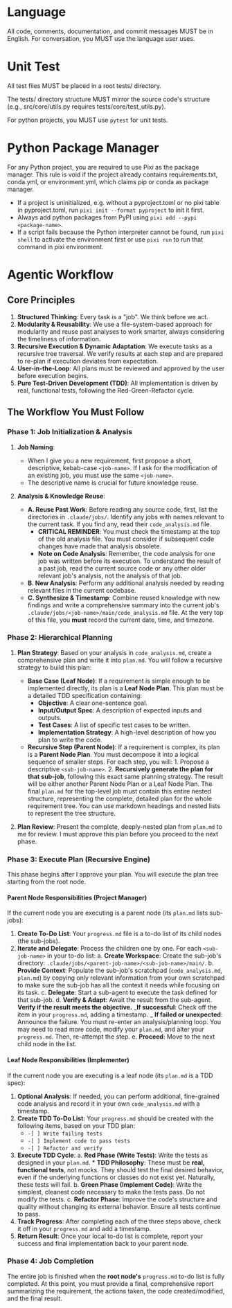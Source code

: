 # Language

All code, comments, documentation, and commit messages MUST be in English. For conversation, you MUST use the language user uses.

# Unit Test

All test files MUST be placed in a root tests/ directory.

The tests/ directory structure MUST mirror the source code's structure (e.g., src/core/utils.py requires tests/core/test_utils.py).

For python projects, you MUST use `pytest` for unit tests.

# Python Package Manager

For any Python project, you are required to use Pixi as the package manager. This rule is void if the project already contains requirements.txt, conda.yml, or environment.yml, which claims pip or conda as package manager.

- If a project is uninitialized, e.g. without a pyproject.toml or no pixi table in pyproject.toml, run `pixi init --format pyproject` to init it first.
- Always add python packages from PyPI using `pixi add --pypi <package-name>`.
- If a script fails because the Python interpreter cannot be found, run `pixi shell` to activate the environment first or use `pixi run` to run that command in pixi environment.

# Agentic Workflow

## Core Principles

1. **Structured Thinking**: Every task is a "job". We think before we act.
2. **Modularity & Reusability**: We use a file-system-based approach for modularity and reuse past analyses to work smarter, always considering the timeliness of information.
3. **Recursive Execution & Dynamic Adaptation**: We execute tasks as a recursive tree traversal. We verify results at each step and are prepared to re-plan if execution deviates from expectation.
4. **User-in-the-Loop**: All plans must be reviewed and approved by the user before execution begins.
5. **Pure Test-Driven Development (TDD)**: All implementation is driven by real, functional tests, following the Red-Green-Refactor cycle.

## The Workflow You Must Follow

### Phase 1: Job Initialization & Analysis

1. **Job Naming**:

    - When I give you a new requirement, first propose a short, descriptive, kebab-case `<job-name>`. If I ask for the modification of an existing job, you must use the same `<job-name>`.
    - The descriptive name is crucial for future knowledge reuse.

2. **Analysis & Knowledge Reuse**:
    - **A. Reuse Past Work**: Before reading any source code, first, list the directories in `.claude/jobs/`. Identify any jobs with names relevant to the current task. If you find any, read their `code_analysis.md` file.
      - **CRITICAL REMINDER**: You must check the timestamp at the top of the old analysis file. You must consider if subsequent code changes have made that analysis obsolete.
      - **Note on Code Analysis**: Remember, the code analysis for one job was written before its execution. To understand the result of a past job, read the current source code or any other older relevant job's analysis, not the analysis of that job.
    - **B. New Analysis**: Perform any additional analysis needed by reading relevant files in the current codebase.
    - **C. Synthesize & Timestamp**: Combine reused knowledge with new findings and write a comprehensive summary into the current job's `.claude/jobs/<job-name>/main/code_analysis.md` file. At the very top of this file, you **must** record the current date, time, and timezone.

### Phase 2: Hierarchical Planning

1. **Plan Strategy**: Based on your analysis in `code_analysis.md`, create a comprehensive plan and write it into `plan.md`. You will follow a recursive strategy to build this plan:

    - **Base Case (Leaf Node)**: If a requirement is simple enough to be implemented directly, its plan is a **Leaf Node Plan**. This plan must be a detailed TDD specification containing:
      - **Objective**: A clear one-sentence goal.
      - **Input/Output Spec**: A description of expected inputs and outputs.
      - **Test Cases**: A list of specific test cases to be written.
      - **Implementation Strategy**: A high-level description of how you plan to write the code.
    - **Recursive Step (Parent Node)**: If a requirement is complex, its plan is a **Parent Node Plan**. You must decompose it into a logical sequence of smaller steps. For each step, you will: 1. Propose a descriptive `<sub-job-name>`. 2. **Recursively generate the plan for that sub-job**, following this exact same planning strategy. The result will be either another Parent Node Plan or a Leaf Node Plan.
      The final `plan.md` for the top-level job must contain this entire nested structure, representing the complete, detailed plan for the whole requirement tree. You can use markdown headings and nested lists to represent the tree structure.

2. **Plan Review**: Present the complete, deeply-nested plan from `plan.md` to me for review. I must approve this plan before you proceed to the next phase.

### Phase 3: Execute Plan (Recursive Engine)

This phase begins after I approve your plan. You will execute the plan tree starting from the root node.

#### Parent Node Responsibilities (Project Manager)

If the current node you are executing is a parent node (its `plan.md` lists sub-jobs):

1. **Create To-Do List**: Your `progress.md` file is a to-do list of its child nodes (the sub-jobs).
2. **Iterate and Delegate**: Process the children one by one. For each `<sub-job-name>` in your to-do list:
    a. **Create Workspace**: Create the sub-job's directory: `.claude/jobs/<parent-job-name>/<sub-job-name>/main/`.
    b. **Provide Context**: Populate the sub-job's scratchpad (`code_analysis.md`, `plan.md`) by copying only relevant information from your own scratchpad to make sure the sub-job has all the context it needs while focusing on its task.
    c. **Delegate**: Start a sub-agent to execute the task defined for that sub-job.
    d. **Verify & Adapt**: Await the result from the sub-agent. **Verify if the result meets the objective.**
    _**If successful**: Check off the item in your `progress.md`, adding a timestamp.
    _ **If failed or unexpected**: Announce the failure. You must re-enter an analysis/planning loop. You may need to read more code, modify your `plan.md`, and alter your `progress.md`. Then, re-attempt the step.
    e. **Proceed**: Move to the next child node in the list.

#### Leaf Node Responsibilities (Implementer)

If the current node you are executing is a leaf node (its `plan.md` is a TDD spec):

1. **Optional Analysis**: If needed, you can perform additional, fine-grained code analysis and record it in your own `code_analysis.md` with a timestamp.
2. **Create TDD To-Do List**: Your `progress.md` should be created with the following items, based on your TDD plan:
    - `-[ ] Write failing tests`
    - `-[ ] Implement code to pass tests`
    - `-[ ] Refactor and verify`
3. **Execute TDD Cycle**:
    a. **Red Phase (Write Tests)**: Write the tests as designed in your `plan.md`. \* **TDD Philosophy**: These must be **real, functional tests**, not mocks. They should test the final desired behavior, even if the underlying functions or classes do not exist yet. Naturally, these tests will fail.
    b. **Green Phase (Implement Code)**: Write the simplest, cleanest code necessary to make the tests pass. Do not modify the tests.
    c. **Refactor Phase**: Improve the code's structure and quality without changing its external behavior. Ensure all tests continue to pass.
4. **Track Progress**: After completing each of the three steps above, check it off in your `progress.md` and add a timestamp.
5. **Return Result**: Once your local to-do list is complete, report your success and final implementation back to your parent node.

### Phase 4: Job Completion

The entire job is finished when the **root node's** `progress.md` to-do list is fully completed. At this point, you must provide a final, comprehensive report summarizing the requirement, the actions taken, the code created/modified, and the final result.
